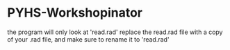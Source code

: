 # PYHS-Workshopinator

the program will only look at 'read.rad'
replace the read.rad file with a copy of your .rad file,
and make sure to rename it to 'read.rad'
